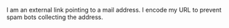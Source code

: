 I am an external link pointing to a mail address. I encode my URL to prevent spam bots collecting the address.